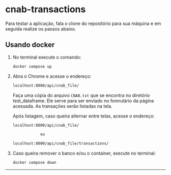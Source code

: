 # cnab-transactions

Para testar a aplicação, fala o clone do repositório para sua máquina e em seguida realize os passos abaixo.

## Usando docker

1. No terminal execute o comando:

   ```bash
   docker compose up
   ```

2. Abra o Chrome e acesse o endereço:

   ```bash
   localhost:8000/api/cnab_file/
   ```

   Faça uma cópia do arquivo `CNAB.txt` que se encontra no diretório test_dataframe. Ele serve para ser enviado no fomrulário da página acessada. As transações serão listadas na tela.

   Após listagem, caso queira alternar entre telas, acesse o endereço:

   ```bash
   localhost:8000/api/cnab_file/

               ou

   localhost:8000/api/cnab_file/transactions/
   ```

3. Caso queira remover o banco e/ou o container, execute no terminal:
   ```bash
   docker compose down
   ```

---
